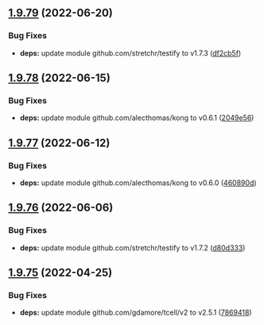 ## [1.9.79](https://github.com/dds/aoc2020/compare/v1.9.78...v1.9.79) (2022-06-20)


### Bug Fixes

* **deps:** update module github.com/stretchr/testify to v1.7.3 ([df2cb5f](https://github.com/dds/aoc2020/commit/df2cb5f0d89ee3c58e7d4494810bccca8f03f2c1))



## [1.9.78](https://github.com/dds/aoc2020/compare/v1.9.77...v1.9.78) (2022-06-15)


### Bug Fixes

* **deps:** update module github.com/alecthomas/kong to v0.6.1 ([2049e56](https://github.com/dds/aoc2020/commit/2049e56bbb299d6142cccffdddce01d99295ebb1))



## [1.9.77](https://github.com/dds/aoc2020/compare/v1.9.76...v1.9.77) (2022-06-12)


### Bug Fixes

* **deps:** update module github.com/alecthomas/kong to v0.6.0 ([460890d](https://github.com/dds/aoc2020/commit/460890dfd415dfd6e2e3ea9cd8df81d7d1f5e8f7))



## [1.9.76](https://github.com/dds/aoc2020/compare/v1.9.75...v1.9.76) (2022-06-06)


### Bug Fixes

* **deps:** update module github.com/stretchr/testify to v1.7.2 ([d80d333](https://github.com/dds/aoc2020/commit/d80d33366f4349110d17a49d6087768ef14b4072))



## [1.9.75](https://github.com/dds/aoc2020/compare/v1.9.74...v1.9.75) (2022-04-25)


### Bug Fixes

* **deps:** update module github.com/gdamore/tcell/v2 to v2.5.1 ([7869418](https://github.com/dds/aoc2020/commit/78694189ef45482cde89d2f3e4eef558883ec859))



